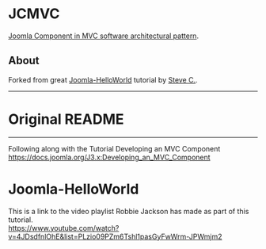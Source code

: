 # JCMVC
[Joomla Component in MVC software architectural pattern](https://github.com/sallecta/jcmvc).

## About
Forked from great [Joomla-HelloWorld](https://github.com/Stevec4/Joomla-HelloWorld)  tutorial by [Steve C.](https://github.com/Stevec4).

***
# Original README

***

Following along with the Tutorial Developing an MVC Component
https://docs.joomla.org/J3.x:Developing_an_MVC_Component

# Joomla-HelloWorld

This is a link to the video playlist Robbie Jackson has made as part of this tutorial.                               
https://www.youtube.com/watch?v=4JDsdfnlOhE&list=PLzio09PZm6Tshl1pasGyFwWrm-JPWmjm2

